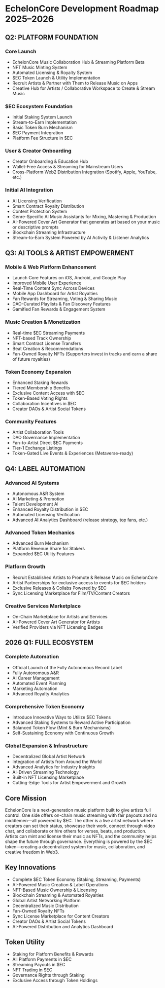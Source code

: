 # EchelonCore Development Roadmap 2025–2026

## Q2: PLATFORM FOUNDATION

### Core Launch
- EchelonCore Music Collaboration Hub & Streaming Platform Beta
- NFT Music Minting System
- Automated Licensing & Royalty System
- $EC Token Launch & Utility Implementation
- Recruit Artists & Partner with Them to Release Music on Apps
- Creative Hub for Artists / Collaborative Workspace to Create & Stream Music

### $EC Ecosystem Foundation
- Initial Staking System Launch
- Stream-to-Earn Implementation
- Basic Token Burn Mechanism
- $EC Payment Integration
- Platform Fee Structure in $EC

### User & Creator Onboarding
- Creator Onboarding & Education Hub
- Wallet-Free Access & Streaming for Mainstream Users
- Cross-Platform Web2 Distribution Integration (Spotify, Apple, YouTube, etc.)

### Initial AI Integration
- AI Licensing Verification
- Smart Contract Royalty Distribution
- Content Protection System
- Genre-Specific AI Music Assistants for Mixing, Mastering & Production
- AI-Powered Cover Art Generator that generates art based on your music or descriptive prompts
- Blockchain Streaming Infrastructure
- Stream-to-Earn System Powered by AI Activity & Listener Analytics

## Q3: AI TOOLS & ARTIST EMPOWERMENT

### Mobile & Web Platform Enhancement
- Launch Core Features on iOS, Android, and Google Play
- Improved Mobile User Experience
- Real-Time Content Sync Across Devices
- Mobile App Dashboard for Artist Royalties
- Fan Rewards for Streaming, Voting & Sharing Music
- DAO-Curated Playlists & Fan Discovery Features
- Gamified Fan Rewards & Engagement System

### Music Creation & Monetization
- Real-time $EC Streaming Payments
- NFT-based Track Ownership
- Smart Contract License Transfers
- Beat Creation & Recommendations
- Fan-Owned Royalty NFTs (Supporters invest in tracks and earn a share of future royalties)

### Token Economy Expansion
- Enhanced Staking Rewards
- Tiered Membership Benefits
- Exclusive Content Access with $EC
- Token-Based Voting Rights
- Collaboration Incentives in $EC
- Creator DAOs & Artist Social Tokens

### Community Features
- Artist Collaboration Tools
- DAO Governance Implementation
- Fan-to-Artist Direct $EC Payments
- Tier-1 Exchange Listings
- Token-Gated Live Events & Experiences (Metaverse-ready)

## Q4: LABEL AUTOMATION

### Advanced AI Systems
- Autonomous A&R System
- AI Marketing & Promotion
- Talent Development AI
- Enhanced Royalty Distribution in $EC
- Automated Licensing Verification
- Advanced AI Analytics Dashboard (release strategy, top fans, etc.)

### Advanced Token Mechanics
- Advanced Burn Mechanism
- Platform Revenue Share for Stakers
- Expanded $EC Utility Features

### Platform Growth
- Recruit Established Artists to Promote & Release Music on EchelonCore
- Artist Partnerships for exclusive access to events for $EC holders
- Exclusive Releases & Collabs Powered by $EC
- Sync Licensing Marketplace for Film/TV/Content Creators

### Creative Services Marketplace
- On-Chain Marketplace for Artists and Services
- AI-Powered Cover Art Generator for Artists
- Verified Providers via NFT Licensing Badges

## 2026 Q1: FULL ECOSYSTEM

### Complete Automation
- Official Launch of the Fully Autonomous Record Label
- Fully Autonomous A&R
- AI Career Management
- Automated Event Planning
- Marketing Automation
- Advanced Royalty Analytics

### Comprehensive Token Economy
- Introduce Innovative Ways to Utilize $EC Tokens
- Advanced Staking Systems to Reward Active Participation
- Balanced Token Flow (Mint & Burn Mechanisms)
- Self-Sustaining Economy with Continuous Growth

### Global Expansion & Infrastructure
- Decentralized Global Artist Network
- Integration of Artists from Around the World
- Advanced Analytics for Industry Insights
- AI-Driven Streaming Technology
- Built-in NFT Licensing Marketplace
- Cutting-Edge Tools for Artist Empowerment and Growth

## Core Mission

EchelonCore is a next-generation music platform built to give artists full control. One side offers on-chain music streaming with fair payouts and no middlemen—all powered by $EC. The other is a live artist network where creators can set their status, showcase their work, connect through video chat, and collaborate or hire others for verses, beats, and production. Artists can mint and license their music as NFTs, and the community helps shape the future through governance. Everything is powered by the $EC token—creating a decentralized system for music, collaboration, and creative freedom in Web3.

## Key Innovations

- Complete $EC Token Economy (Staking, Streaming, Payments)
- AI-Powered Music Creation & Label Operations
- NFT-Based Music Ownership & Licensing
- Blockchain Streaming & Automated Royalties
- Global Artist Networking Platform
- Decentralized Music Distribution
- Fan-Owned Royalty NFTs
- Sync License Marketplace for Content Creators
- Creator DAOs & Artist Social Tokens
- AI-Powered Distribution and Analytics Dashboard

## Token Utility

- Staking for Platform Benefits & Rewards
- All Platform Payments in $EC
- Streaming Payouts in $EC
- NFT Trading in $EC
- Governance Rights through Staking
- Exclusive Access through Token Holdings
